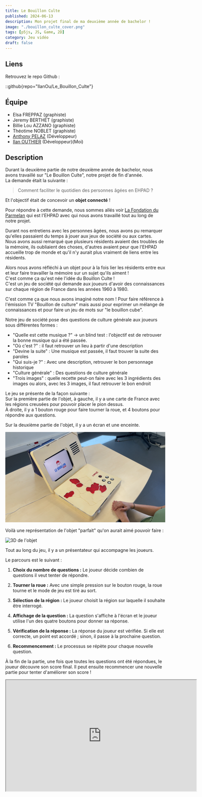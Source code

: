 ```yaml
---
title: Le Bouillon Culte
published: 2024-06-13
description: Mon projet final de ma deuxième année de bachelor !
image: "./bouillon_culte_cover.png"
tags: [p5js, JS, Game, 2D]
category: Jeu vidéo
draft: false
---
```


<!-- # Le Bouillon Culte -->

## Liens

Retrouvez le repo Github :

::github{repo="IlanOu/Le_Bouillon_Culte"}

## Équipe

- Elsa FREPPAZ (graphiste)
- Jeremy BERTHET (graphiste)
- Billie Lou AZZANO (graphiste)
- Théotime NOBLET (graphiste)
- [Anthony PELAZ](https://github.com/anthony74742) (Développeur)
- [Ilan OUTHIER](https://github.com/IlanOu) (Développeur)(Moi)

## Description

Durant la deuxième partie de notre deuxième année de bachelor, nous avons travaillé sur "Le Bouillon Culte", notre projet de fin d'année.
<br>
La demande était la suivante :
> Comment faciliter le quotidien des personnes âgées en EHPAD ?

Et l'objectif était de concevoir un **objet connecté** !

Pour répondre à cette demande, nous sommes allés voir [La Fondation du Parmelan](https://fondationduparmelan.org/) qui est l'EHPAD avec qui nous avons travaillé tout au long de notre projet.

Durant nos entretiens avec les personnes âgées, nous avons pu remarquer qu'elles passaient du temps à jouer aux jeux de société ou aux cartes.
<br>
Nous avons aussi remarqué que plusieurs résidents avaient des troubles de la mémoire, ils oubliaient des choses, d'autres avaient peur que l'EHPAD accueille trop de monde et qu'il n'y aurait plus vraiment de liens entre les résidents.

Alors nous avons réfléchi à un objet pour à la fois lier les résidents entre eux et leur faire travailler la mémoire sur un sujet qu'ils aiment !
<br>
C'est comme ça qu'est née l'idée du Bouillon Culte !
<br>
C'est un jeu de société qui demande aux joueurs d'avoir des connaissances sur chaque région de France dans les années 1960 à 1980.

C'est comme ça que nous avons imaginé notre nom ! Pour faire référence à l'émission TV "Bouillon de culture" mais aussi pour exprimer un mélange de connaissances et pour faire un jeu de mots sur "le bouillon cube".

Notre jeu de société pose des questions de culture générale aux joueurs sous différentes formes :

- "Quelle est cette musique ?" -> un blind test : l'objectif est de retrouver la bonne musique qui a été passée.
- "Où c'est ?" : il faut retrouver un lieu à partir d'une description
- "Devine la suite" : Une musique est passée, il faut trouver la suite des paroles
- "Qui suis-je ?" : Avec une description, retrouver le bon personnage historique
- "Culture générale" : Des questions de culture générale
- "Trois images" : quelle recette peut-on faire avec les 3 ingrédients des images ou alors, avec les 3 images, il faut retrouver le bon endroit

Le jeu se présente de la façon suivante :
<br>
Sur la première partie de l'objet, à gauche, il y a une carte de France avec les régions creusées pour pouvoir placer le pion dessus.
<br>
À droite, il y a 1 bouton rouge pour faire tourner la roue, et 4 boutons pour répondre aux questions.

Sur la deuxième partie de l'objet, il y a un écran et une enceinte.

![photo de l'objet](LBC_photo_ouvert.png)

Voilà une représentation de l'objet "parfait" qu'on aurait aimé pouvoir faire :

![3D de l'objet](LBC_3D_ouvert.png)

Tout au long du jeu, il y a un présentateur qui accompagne les joueurs.

Le parcours est le suivant :

1. **Choix du nombre de questions :** Le joueur décide combien de questions il veut tenter de répondre.

2. **Tourner la roue :** Avec une simple pression sur le bouton rouge, la roue tourne et le mode de jeu est tiré au sort.

3. **Sélection de la région :** Le joueur choisit la région sur laquelle il souhaite être interrogé.

4. **Affichage de la question :** La question s'affiche à l'écran et le joueur utilise l'un des quatre boutons pour donner sa réponse.

5. **Vérification de la réponse :** La réponse du joueur est vérifiée. Si elle est correcte, un point est accordé ; sinon, il passe à la prochaine question.

6. **Recommencement :** Le processus se répète pour chaque nouvelle question.

À la fin de la partie, une fois que toutes les questions ont été répondues, le joueur découvre son score final. Il peut ensuite recommencer une nouvelle partie pour tenter d'améliorer son score !

<iframe src="https://www.youtube.com/embed/lY2ekTzoxIg?si=z9Esf8ow9zbRBDUV" width=600 height=350/>

.

## Parcours (du côté du développement)

Pour commencer, on a réfléchi aux technologies dont on aurait besoin.
<br>
On s'est vite aperçu que tous les capteurs RFID et les boutons qu'on voulait utiliser risquaient de surcharger le Raspberry Pi.
Du coup, on a opté pour l'ajout d'ESP32 pour épauler le Raspberry et éviter qu'il ne soit débordé.
<br>
Après ça, nous avons testé l'ajout de certaines fonctionnalités qu'on voulait intégrer.
<br>
Par exemple, on a travaillé sur les boutons, les capteurs RFID, etc.
<br>
Anthony s'est concentré sur les tests avec un ESP32, pendant que je m'occupais des tests sur le Raspberry Pi.

> Mise en place Raspberry Pi : Check ✔ <br>
> Mise en place ESP32 : Check ✔ <br>
> Réception des données des capteurs : Check ✔ <br>

Une fois qu'on a réussi à recevoir les données des capteurs, on s'est attaqués au traitement de ces infos et à la conception du parcours utilisateur.
<br>
On a alors branché un écran et développé le système d'affichage.
Pour faciliter la partie design plus tard, on a opté pour un affichage sur une page web.
<br>
On a aussi ajouté une enceinte et fait un système pour lire les fichiers audio.

> Affichage : Check ✔ <br>
> Lecture audio : Check ✔ <br>

Ensuite, il fallait pouvoir afficher les différentes questions et réponses de notre jeu, alors nous avons créé un système qui lit des fichiers Json et les affiche sur l'écran.
<br>
*(D'ailleurs merci à Théotime qui a énormément aidé pour le remplissage des fichiers Json, il y avait environ 60 questions contenant chacune : des réponses + des descriptions + des images + des audios... Il est très courageux et patient !)*

Nous avons dû faire 6 systèmes car nous avions 6 mini-jeux différents.

> Système de questions/réponses : Check ✔ <br>
> 6 mini-jeux : Check ✔ <br>

Par la suite, en testant et en faisant tester notre objet, nous avons remarqué plusieurs choses :

- L'idée est très cool, elle plaît à beaucoup de gens
- Mais les joueurs ne répondent qu'à une question, ensuite ils s'en vont (surtout les personnes âgées)

Alors on a réfléchi encore une fois, à une façon de donner envie aux joueurs de rejouer.
<br>
On a donc fait un système de points et un nombre de questions à répondre pour finir une partie, ça permet de challenger les joueurs !

> Donner envie aux joueurs de rejouer : Check ✔ <br>

Et voilà ! C'est en gros notre parcours du côté des devs (au niveau du code) ! <br>
Il y a plusieurs tâches que nous avons faites en plus mais que je n'ai pas expliquées ici pour ne parler que des points clés du développement (comme par exemple un système de mise en veille de l'objet)

## Conclusion

Pour finir, on aurait aimé pouvoir avoir un meilleur rendu de l'objet mais par faute de temps et de moyens nous n'avons pu faire qu'un prototype (ce qui était aussi la demande initiale) mais ous sommes quand même très fier du résultat !

Ce projet m'a personnellement permit d'apprendre la POO, c'est un concept qui était un peu flou au début mais qui maintenant est clair !
